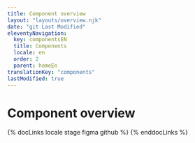 ```yaml
---
title: Component overview
layout: "layouts/overview.njk"
date: "git Last Modified"
eleventyNavigation:
  key: componentsEN
  title: Components
  locale: en
  order: 2
  parent: homeEn
translationKey: "components"
lastModified: true
---
```


# Component overview

{% docLinks locale stage figma github %}
{% enddocLinks %}